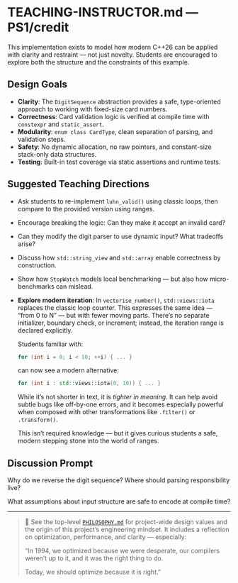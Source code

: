 # TEACHING-INSTRUCTOR.md — PS1/credit

This implementation exists to model how modern C++26 can be applied with clarity and restraint — not just novelty. Students are encouraged to explore both the structure and the constraints of this example.

## Design Goals

* **Clarity**: The `DigitSequence` abstraction provides a safe, type-oriented approach to working with fixed-size card numbers.
* **Correctness**: Card validation logic is verified at compile time with `constexpr` and `static_assert`.
* **Modularity**: `enum class CardType`, clean separation of parsing, and validation steps.
* **Safety**: No dynamic allocation, no raw pointers, and constant-size stack-only data structures.
* **Testing**: Built-in test coverage via static assertions and runtime tests.

## Suggested Teaching Directions

* Ask students to re-implement `luhn_valid()` using classic loops, then compare to the provided version using ranges.
* Encourage breaking the logic: Can they make it accept an invalid card?
* Can they modify the digit parser to use dynamic input? What tradeoffs arise?
* Discuss how `std::string_view` and `std::array` enable correctness by construction.
* Show how `StopWatch` models local benchmarking — but also how micro-benchmarks can mislead.
* **Explore modern iteration**:
  In `vectorise_number()`, `std::views::iota` replaces the classic loop counter. This expresses the same idea — “from 0 to N” — but with fewer moving parts. There’s no separate initializer, boundary check, or increment; instead, the iteration range is declared explicitly.

  Students familiar with:

  ```cpp
  for (int i = 0; i < 10; ++i) { ... }
  ```

  can now see a modern alternative:

  ```cpp
  for (int i : std::views::iota(0, 10)) { ... }
  ```

  While it’s not shorter in text, it is *tighter in meaning*. It can help avoid subtle bugs like off-by-one errors, and it becomes especially powerful when composed with other transformations like `.filter()` or `.transform()`.

  This isn’t required knowledge — but it gives curious students a safe, modern stepping stone into the world of ranges.

## Discussion Prompt

Why do we reverse the digit sequence? Where should parsing responsibility live?

What assumptions about input structure are safe to encode at compile time?

---

> 📎 See the top-level [`PHILOSOPHY.md`](../../../PHILOSOPHY.md) for project-wide design values and the origin of this project’s engineering mindset. It includes a reflection on optimization, performance, and clarity — especially:
>
> “In 1994, we optimized because we were desperate,
> our compilers weren’t up to it,
> and it was the right thing to do.
>
> Today, we should optimize because it is right.”
